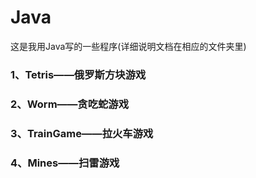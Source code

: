 Java
====

这是我用Java写的一些程序(详细说明文档在相应的文件夹里)

### 1、Tetris——俄罗斯方块游戏

### 2、Worm——贪吃蛇游戏

### 3、TrainGame——拉火车游戏

### 4、Mines——扫雷游戏
